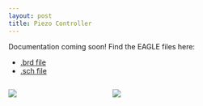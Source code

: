 ```yaml
---
layout: post
title: Piezo Controller
---
```


Documentation coming soon! Find the EAGLE files here:

* [.brd file](https://github.com/m-k-S/openMOT/blob/master/eda/eagle/PiezoVoltageController/PiezoDriver%20v2.brd)
* [.sch file](https://github.com/m-k-S/openMOT/blob/master/eda/eagle/PiezoVoltageController/PiezoDriver%20v2.sch)

<figure style="display: inline-block;
  margin-left: auto;
  margin-right: auto;
  width: 40%;">
<img src="{{site.url}}/static/projects/mot/piezo-sch.png"/>
</figure>

<figure style="display: inline-block;
  margin-left: auto;
  margin-right: auto;
  width: 40%;">
<img src="{{site.url}}/static/projects/mot/piezo-brd.png"/>
</figure>
